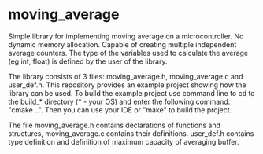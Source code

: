 # moving_average
Simple library for implementing moving average on a microcontroller. No dynamic memory allocation. Capable of creating multiple independent average counters. The type of the variables used to calculate the average (eg int, float) is defined by the user of the library.

The library consists of 3 files: moving_average.h, moving_average.c and user_def.h. This repository provides an example project showing how the library can be used. To build the example project use command line to cd to the build_* directory (* - your OS) and enter the following command: "cmake ..". Then you can use your IDE or "make" to build the project.

The file moving_average.h contains declarations of functions and structures, moving_average.c contains their definitions.
user_def.h contains type definition and definition of maximum capacity of averaging buffer.
